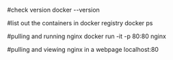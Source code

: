 #check version
docker --version

#list out the containers in docker registry
docker ps

#pulling and running nginx
docker run -it -p 80:80 nginx

#pulling and viewing nginx in a webpage
localhost:80
